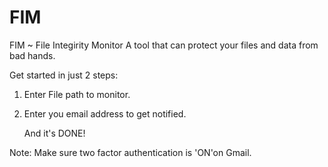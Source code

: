 # FIM

FIM ~ File Integirity Monitor
A tool that can protect your files and data from bad hands.

Get started in just 2 steps:
1. Enter File path to monitor.
2. Enter you email address to get notified.

    And it's DONE!

Note: Make sure two factor authentication is 'ON'on Gmail.
